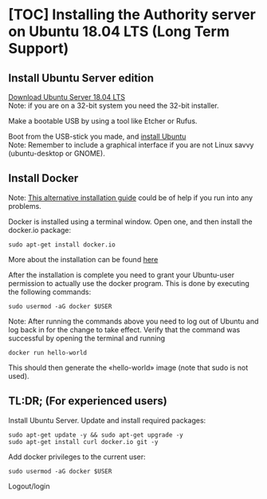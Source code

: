 [TOC]
Installing the Authority server on Ubuntu 18.04 LTS (Long Term Support)
======================================================================

Install Ubuntu Server edition
-----------------------------
[Download Ubuntu Server 18.04 LTS](https://www.ubuntu.com/download/server)  
Note: if you are on a 32-bit system you need the 32-bit installer.

Make a bootable USB by using a tool like Etcher or Rufus.

Boot from the USB-stick you made, and [install Ubuntu](https://tutorials.ubuntu.com/tutorial/tutorial-install-ubuntu-server)  
Note: Remember to include a graphical interface if you are not Linux savvy (ubuntu-desktop or GNOME).

Install Docker
--------------
Note: [This alternative installation guide](https://www.digitalocean.com/community/tutorials/how-to-install-and-use-docker-on-ubuntu-16-04)
 could be of help if you run into any problems.

Docker is installed using a terminal window. Open one, and then install the docker.io package:

    sudo apt-get install docker.io

More about the installation can be found [here](https://docs.docker.com/install/linux/docker-ce/ubuntu/)

After the installation is complete you need to grant your Ubuntu-user
permission to actually use the docker program. This is done by executing the
following commands:

    sudo usermod -aG docker $USER

Note: After running the commands above you need to log out of Ubuntu and log back in for the change to
take effect. Verify that the command was successful by opening the terminal and running

    docker run hello-world

This should then generate the «hello-world» image (note that sudo is not used).

TL:DR; (For experienced users)
-------
Install Ubuntu Server. Update and install required packages:

    sudo apt-get update -y && sudo apt-get upgrade -y
    sudo apt-get install curl docker.io git -y
    
Add docker privileges to the current user:

    sudo usermod -aG docker $USER
   
Logout/login 
